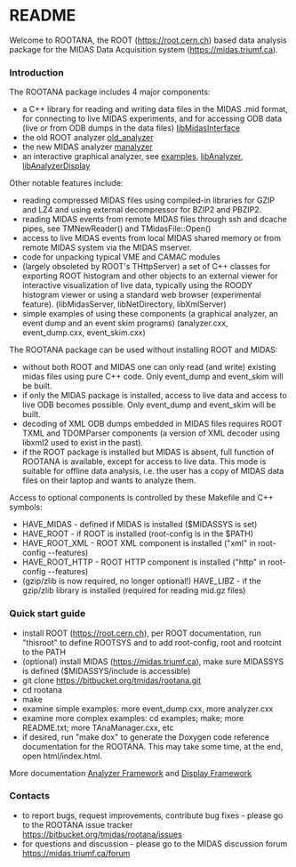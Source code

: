 # README #

Welcome to ROOTANA, the ROOT (https://root.cern.ch) based data analysis package for the MIDAS Data Acquisition system (https://midas.triumf.ca).

### Introduction ###

The ROOTANA package includes 4 major components:

* a C++ library for reading and writing data files in the MIDAS .mid format, for connecting to live MIDAS experiments, and for accessing ODB data (live or from ODB dumps in the data files) [libMidasInterface](libMidasInterface/)
* the old ROOT analyzer [old_analyzer](old_analyzer/)
* the new MIDAS analyzer [manalyzer](manalyzer/)
* an interactive graphical analyzer, see [examples](examples/), [libAnalyzer](libAnalyzer/), [libAnalyzerDisplay](libAnalyzerDisplay/)

Other notable features include:

* reading compressed MIDAS files using compiled-in libraries for GZIP and LZ4 and using external decompressor for BZIP2 and PBZIP2.
* reading MIDAS events from remote MIDAS files through ssh and dcache pipes, see TMNewReader() and TMidasFile::Open()
* access to live MIDAS events from local MIDAS shared memory or from remote MIDAS system via the MIDAS mserver.
* code for unpacking typical VME and CAMAC modules
* (largely obsoleted by ROOT's THttpServer) a set of C++ classes for exporting ROOT histogram and other objects to an external viewer for interactive visualization of live data, typically using the ROODY histogram viewer or using a standard web browser (experimental feature). (libMidasServer, libNetDirectory, libXmlServer)
* simple examples of using these components (a graphical analyzer, an event dump and an event skim programs) (analyzer.cxx, event_dump.cxx, event_skim.cxx)

The ROOTANA package can be used without installing ROOT and MIDAS:

* without both ROOT and MIDAS one can only read (and write) existing midas files using pure C++ code. Only event_dump and event_skim will be built.
* if only the MIDAS package is installed, access to live data and access to live ODB becomes possible. Only event_dump and event_skim will be built.
* decoding of XML ODB dumps embedded in MIDAS files requires ROOT TXML and TDOMParser components (a version of XML decoder using libxml2 used to exist in the past).
* if the ROOT package is installed but MIDAS is absent, full function of ROOTANA is available, except for access to live data. This mode is suitable for offline data analysis, i.e. the user has a copy of MIDAS data files on their laptop and wants to analyze them.

Access to optional components is controlled by these Makefile and C++ symbols:

* HAVE_MIDAS - defined if MIDAS is installed ($MIDASSYS is set)
* HAVE_ROOT - if ROOT is installed (root-config is in the $PATH)
* HAVE_ROOT_XML - ROOT XML component is installed ("xml" in root-config --features)
* HAVE_ROOT_HTTP - ROOT HTTP component is installed ("http" in root-config --features)
* (gzip/zlib is now required, no longer optional!) HAVE_LIBZ - if the gzip/zlib library is installed (required for reading mid.gz files)

### Quick start guide ###

* install ROOT (https://root.cern.ch), per ROOT documentation, run "thisroot" to define ROOTSYS and to add root-config, root and rootcint to the PATH
* (optional) install MIDAS (https://midas.triumf.ca), make sure MIDASSYS is defined ($MIDASSYS/include is accessible)
* git clone https://bitbucket.org/tmidas/rootana.git
* cd rootana
* make
* examine simple examples: more event_dump.cxx, more analyzer.cxx
* examine more complex examples: cd examples; make; more README.txt; more TAnaManager.cxx, etc
* if desired, run "make dox" to generate the Doxygen code reference documentation for the ROOTANA. This may take some time, at the end, open html/index.html.

More documentation [Analyzer Framework](http://ladd00.triumf.ca/~lindner/rootana/html/analyzerClass.html) and [Display Framework](http://ladd00.triumf.ca/~lindner/rootana/html/displayClass.html)

### Contacts ###

* to report bugs, request improvements, contribute bug fixes - please go to the ROOTANA issue tracker https://bitbucket.org/tmidas/rootana/issues
* for questions and discussion - please go to the MIDAS discussion forum https://midas.triumf.ca/forum